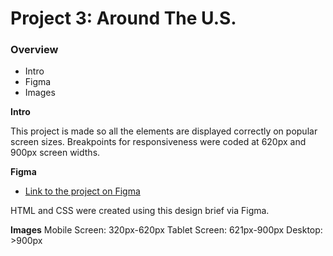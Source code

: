 # Project 3: Around The U.S.

### Overview

- Intro
- Figma
- Images

**Intro**

This project is made so all the elements are displayed correctly on popular screen sizes. Breakpoints for responsiveness were coded at 620px and 900px screen widths.

**Figma**

- [Link to the project on Figma](https://www.figma.com/file/ii4xxsJ0ghevUOcssTlHZv/Sprint-3%3A-Around-the-US?node-id=0%3A1)

HTML and CSS were created using this design brief via Figma.

**Images**
Mobile Screen: 320px-620px
Tablet Screen: 621px-900px
Desktop: >900px
